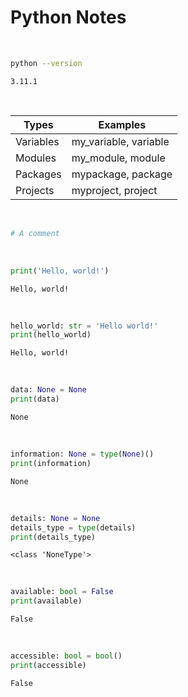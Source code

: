 # Python Notes
<br>

~~~sh
python --version
~~~
~~~text
3.11.1
~~~
<br>

Types | Examples
--- | ---
Variables | my_variable, variable
Modules | my_module, module
Packages | mypackage, package
Projects | myproject, project
<br>

~~~python
# A comment
~~~
<br>

~~~python
print('Hello, world!')
~~~
~~~text
Hello, world!
~~~
<br>

~~~python
hello_world: str = 'Hello world!'
print(hello_world)
~~~
~~~text
Hello, world!
~~~
<br>

~~~python
data: None = None
print(data)
~~~
~~~text
None
~~~
<br>

~~~python
information: None = type(None)()
print(information)
~~~
~~~text
None
~~~
<br>

~~~python
details: None = None
details_type = type(details)
print(details_type)
~~~
~~~text
<class 'NoneType'>
~~~
<br>

~~~python
available: bool = False
print(available)
~~~
~~~text
False
~~~
<br>

~~~python
accessible: bool = bool()
print(accessible)
~~~
~~~text
False
~~~
<br>
